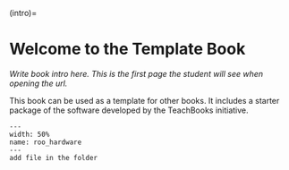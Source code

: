 (intro)=
# Welcome to the Template Book

_Write book intro here. This is the first page the student will see when opening the url._

This book can be used as a template for other books. It includes a starter package of the software developed by the TeachBooks initiative.

``` {figure} figures/roo_hardware.jpg
---
width: 50%
name: roo_hardware
---
add file in the folder
```
